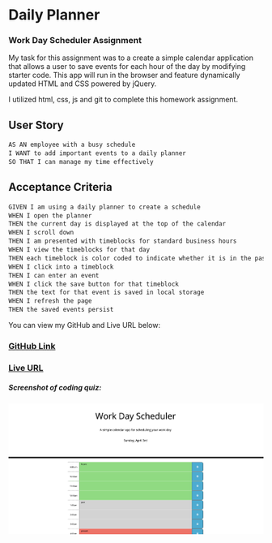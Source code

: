 # Daily Planner

### Work Day Scheduler Assignment

My task for this assignment was to a create a simple calendar application that allows a user to save events for each hour of the day by modifying starter code. This app will run in the browser and feature dynamically updated HTML and CSS powered by jQuery. 

I utilized html, css, js and git to complete this homework assignment. 

## User Story

```md
AS AN employee with a busy schedule
I WANT to add important events to a daily planner
SO THAT I can manage my time effectively
```

## Acceptance Criteria

```md
GIVEN I am using a daily planner to create a schedule
WHEN I open the planner
THEN the current day is displayed at the top of the calendar
WHEN I scroll down
THEN I am presented with timeblocks for standard business hours
WHEN I view the timeblocks for that day
THEN each timeblock is color coded to indicate whether it is in the past(color:Grey), present(color:Red), or future(color:Green)
WHEN I click into a timeblock
THEN I can enter an event
WHEN I click the save button for that timeblock
THEN the text for that event is saved in local storage
WHEN I refresh the page
THEN the saved events persist
```

You can view my GitHub and Live URL below:
### [GitHub Link](https://github.com/mduhart82/coding-quiz) 
### [Live URL](https://mduhart82.github.io/daily-planner/)



##### Screenshot of coding quiz:
![](./Images/daily%20planner%20srnsht.png)